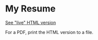 My Resume
================
[See "live" HTML version](https://jl2.github.io/resume/resume.xml)

For a PDF, print the HTML version to a file.

